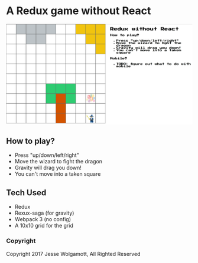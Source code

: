 # A Redux game without React

![](build/screenshot.png)


## How to play?

* Press "up/down/left/right"
* Move the wizard to fight the dragon
* Gravity will drag you down!
* You can't move into a taken square

## Tech Used

* Redux
* Rexux-saga (for gravity)
* Webpack 3 (no config)
* A 10x10 grid for the grid

### Copyright
Copyright 2017 Jesse Wolgamott, All Righted Reserved

